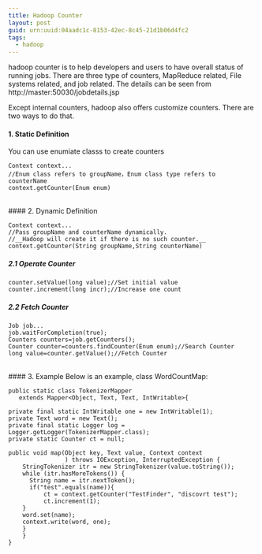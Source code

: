```yaml
---
title: Hadoop Counter
layout: post
guid: urn:uuid:04aadc1c-8153-42ec-8c45-21d1b06d4fc2
tags:
  - hadoop
---
```

hadoop counter is to help developers and users to have overall status of running jobs. There are three type of counters, MapReduce related, File systems related, and job related. The details can be seen from http://master:50030/jobdetails.jsp

Except internal counters, hadoop also offers customize counters. There are two ways to do that.

#### 1. Static Definition
You can use enumiate classs to create counters

    Context context...  
    //Enum class refers to groupName，Enum class type refers to counterName  
    context.getCounter(Enum enum)  
<br>
#### 2. Dynamic Definition

    Context context...  
    //Pass groupName and counterName dynamically. 
    //__Hadoop will create it if there is no such counter.__  
    context.getCounter(String groupName,String counterName)  

##### 2.1 Operate Counter
    counter.setValue(long value);//Set initial value
    counter.increment(long incr);//Increase one count
##### 2.2 Fetch Counter

    Job job...  
    job.waitForCompletion(true);  
    Counters counters=job.getCounters();  
    Counter counter=counters.findCounter(Enum enum);//Search Counter  
    long value=counter.getValue();//Fetch Counter 
<br>
#### 3. Example
Below is an example, class WordCountMap: 
    
    public static class TokenizerMapper   
       extends Mapper<Object, Text, Text, IntWritable>{  
      
    private final static IntWritable one = new IntWritable(1);  
    private Text word = new Text();  
    private final static Logger log = Logger.getLogger(TokenizerMapper.class);  
    private static Counter ct = null;  
      
    public void map(Object key, Text value, Context context  
                    ) throws IOException, InterruptedException {  
        StringTokenizer itr = new StringTokenizer(value.toString());  
        while (itr.hasMoreTokens()) {  
          String name = itr.nextToken();  
          if("test".equals(name)){  
              ct = context.getCounter("TestFinder", "discovrt test");  
              ct.increment(1);  
        }  
        word.set(name);  
        context.write(word, one);  
        }  
        }  
    } 

